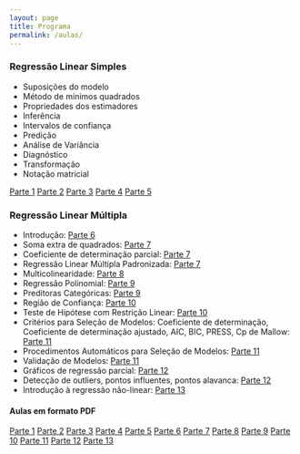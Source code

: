 ```yaml
---
layout: page
title: Programa
permalink: /aulas/
---
```




### Regressão Linear Simples
 
* Suposições do modelo
* Método de mínimos quadrados
* Propriedades dos estimadores
* Inferência
* Intervalos de confiança
* Predição
* Análise de Variância
* Diagnóstico
* Transformação
* Notação matricial

[Parte 1](slides/parte01/parte01.html)
[Parte 2](slides/parte02/parte02.html)
[Parte 3](slides/parte03/parte03.html)
[Parte 4](slides/parte04/parte04.html)
[Parte 5](slides/parte05/parte05.html)


### Regressão Linear Múltipla

* Introdução: [Parte 6](slides/parte06/parte06.html)
* Soma extra de quadrados: [Parte 7](slides/parte07/parte07.html)
* Coeficiente de determinação parcial: [Parte 7](slides/parte07/parte07.html)
* Regressão Linear Múltipla Padronizada: [Parte 7](slides/parte07/parte07.html)
* Multicolinearidade: [Parte 8](slides/parte08/parte08.html)
* Regressão Polinomial: [Parte 9](slides/parte09/parte09.html)
* Preditoras Categóricas: [Parte 9](slides/parte09/parte09.html)
* Região de Confiança: [Parte 10](slides/parte10/parte10.html)
* Teste de Hipótese com Restrição Linear: [Parte 10](slides/parte10/parte10.html)
* Critérios para Seleção de Modelos: Coeficiente de determinação, Coeficiente de determinação ajustado, AIC, BIC, PRESS, Cp de Mallow: [Parte 11](slides/parte11/parte11.html)
* Procedimentos Automáticos para Seleção de Modelos: [Parte 11](slides/parte11/parte11.html)
* Validação de Modelos: [Parte 11](slides/parte11/parte11.html)
* Gráficos de regressão parcial: [Parte 12](slides/parte12/parte12.html)
* Detecção de outliers, pontos influentes, pontos alavanca: [Parte 12](slides/parte12/parte12.html)
* Introdução à regressão não-linear: [Parte 13](slides/parte13/parte13.html)


#### Aulas em formato PDF


[Parte 1](slides_pdf/parte01.pdf)
[Parte 2](slides_pdf/parte02.pdf)
[Parte 3](slides_pdf/parte03.pdf)
[Parte 4](slides_pdf/parte04.pdf)
[Parte 5](slides_pdf/parte05.pdf)
[Parte 6](slides_pdf/parte06.pdf)
[Parte 7](slides_pdf/parte07.pdf)
[Parte 8](slides_pdf/parte08.pdf)
[Parte 9](slides_pdf/parte09.pdf)
[Parte 10](slides_pdf/parte10.pdf)
[Parte 11](slides_pdf/parte11.pdf)
[Parte 12](slides_pdf/parte12.pdf)
[Parte 13](slides_pdf/parte13.pdf)


